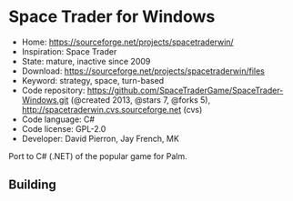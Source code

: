 # Space Trader for Windows

- Home: https://sourceforge.net/projects/spacetraderwin/
- Inspiration: Space Trader
- State: mature, inactive since 2009
- Download: https://sourceforge.net/projects/spacetraderwin/files
- Keyword: strategy, space, turn-based
- Code repository: https://github.com/SpaceTraderGame/SpaceTrader-Windows.git (@created 2013, @stars 7, @forks 5), http://spacetraderwin.cvs.sourceforge.net (cvs)
- Code language: C#
- Code license: GPL-2.0
- Developer: David Pierron, Jay French, MK

Port to C# (.NET) of the popular game for Palm.

## Building
